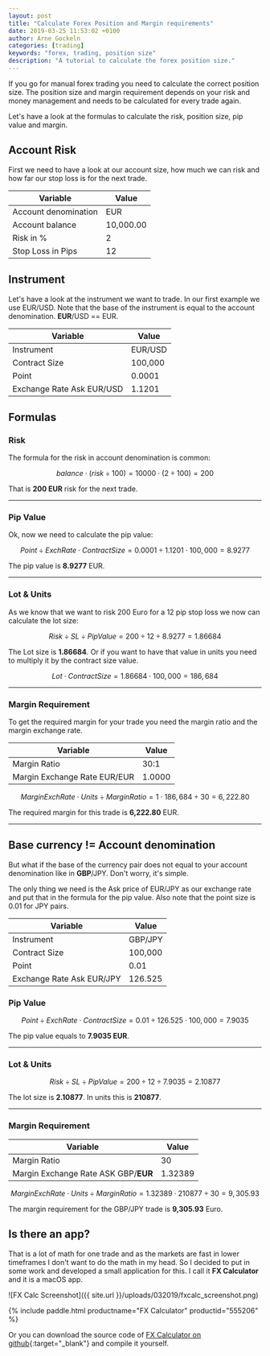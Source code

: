 ```yaml
---
layout: post
title: "Calculate Forex Position and Margin requirements"
date: 2019-03-25 11:53:02 +0100
author: Arne Gockeln
categories: [trading]
keywords: "forex, trading, position size"
description: "A tutorial to calculate the forex position size."
---
```


If you go for manual forex trading you need to calculate the correct position size. The position size and margin requirement depends on your risk and money management and needs to be calculated for every trade again.

Let's have a look at the formulas to calculate the risk, position size, pip value and margin.

## Account Risk

First we need to have a look at our account size, how much we can risk and how far our stop loss is for the next trade.

| Variable             | Value     |
| -------------------- | --------- |
| Account denomination | EUR       |
| Account balance      | 10,000.00 |
| Risk in %            | 2         |
| Stop Loss in Pips    | 12        |

## Instrument

Let's have a look at the instrument we want to trade. In our first example we use EUR/USD. Note that the base of the instrument is equal to the account denomination. **EUR**/USD == EUR.

| Variable                  | Value   |
| ------------------------- | ------- |
| Instrument                | EUR/USD |
| Contract Size             | 100,000 |
| Point                     | 0.0001  |
| Exchange Rate Ask EUR/USD | 1.1201  |

## Formulas

### Risk

The formula for the risk in account denomination is common:


$$
balance \cdot (risk \div 100) = 10000 \cdot (2 \div 100) = 200
$$


That is **200 EUR** risk for the next trade.

---

### Pip Value

Ok, now we need to calculate the pip value:


$$
Point \div ExchRate \cdot ContractSize = 0.0001 \div 1.1201 \cdot 100,000 = 8.9277
$$


The pip value is **8.9277** EUR.

---

### Lot & Units

As we know that we want to risk 200 Euro for a 12 pip stop loss we now can calculate the lot size:


$$
Risk \div SL \div PipValue = 200 \div 12 \div 8.9277 = 1.86684
$$


The Lot size is **1.86684**. Or if you want to have that value in units you need to multiply it by the contract size value.


$$
Lot \cdot ContractSize = 1.86684 \cdot 100,000 = 186,684
$$




---

### Margin Requirement

To get the required margin for your trade you need the margin ratio and the margin exchange rate. 

| Variable                     | Value  |
| ---------------------------- | ------ |
| Margin Ratio                 | 30:1   |
| Margin Exchange Rate EUR/EUR | 1.0000 |




$$
MarginExchRate \cdot Units \div MarginRatio = 1 \cdot 186,684 \div 30 = 6,222.80
$$


The required margin for this trade is **6,222.80** EUR.



---

## Base currency != Account denomination

But what if the base of the currency pair does not equal to your account denomination like in **GBP**/JPY. Don't worry, it's simple.

The only thing we need is the Ask price of EUR/JPY as our exchange rate and put that in the formula for the pip value. Also note that the point size is 0.01 for JPY pairs.

| Variable                  | Value   |
| ------------------------- | ------- |
| Instrument                | GBP/JPY |
| Contract Size             | 100,000 |
| Point                     | 0.01    |
| Exchange Rate Ask EUR/JPY | 126.525 |

### Pip Value

$$
Point \div ExchRate \cdot ContractSize = 0.01 \div 126.525 \cdot 100,000 = 7.9035
$$

The pip value equals to **7.9035 EUR**.

---

### Lot & Units

$$
Risk \div SL \div PipValue = 200 \div 12 \div 7.9035 = 2.10877
$$

The lot size is **2.10877**. In units this is **210877**.

---

### Margin Requirement

| Variable                             | Value   |
| ------------------------------------ | ------- |
| Margin Ratio                         | 30      |
| Margin Exchange Rate ASK GBP/**EUR** | 1.32389 |


$$
MarginExchRate \cdot Units \div MarginRatio = 1.32389 \cdot 210877 \div 30 = 9,305.93
$$


The margin requirement for the GBP/JPY trade is **9,305.93** Euro.



## Is there an app?

That is a lot of math for one trade and as the markets are fast in lower timeframes I don't want to do the math in my head. So I decided to put in some work and developed a small application for this. I call it **FX Calculator** and it is a macOS app.

![FX Calc Screenshot]({{ site.url }}/uploads/032019/fxcalc_screenshot.png)

{% include paddle.html productname="FX Calculator" productid="555206" %}

Or you can download the source code of [FX Calculator on github](https://github.com/arnegockeln/fxcalc){:target="_blank"} and compile it yourself. 